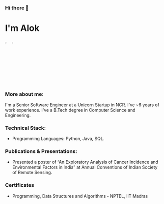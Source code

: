 ### Hi there 👋

#  I'm Alok

 [<img src="https://img.icons8.com/color/48/000000/linkedin.png" width="3.5%"/>](https://www.linkedin.com/in/aloks17/)
 [<img src="https://img.icons8.com/bubbles/50/4a90e2/domain.png" width="3.5%"/>](https://hunkwhocodes.com)
 
 ### More about me:
 
 I'm a Senior Software Engineer at a Unicorn Startup in NCR. I've ~6 years of work experience. I've a B.Tech degree in Computer Science and Engineering. 
 
 
 ### Technical Stack:
 - Programming Languages: Python, Java, SQL. 


### Publications & Presentations:
- Presented a poster of “An Exploratory Analysis of Cancer Incidence and Environmental Factors in India” at Annual Conventions of Indian Society of Remote Sensing.


### Certificates
- Programming, Data Structures and Algorithms - NPTEL, IIT Madras

<!--
**HunkWhoCodes/HunkWhoCodes** is a ✨ _special_ ✨ repository because its `README.md` (this file) appears on your GitHub profile.

Here are some ideas to get you started:

- 🔭 I’m currently working on ...
- 🌱 I’m currently learning ...
- 👯 I’m looking to collaborate on ...
- 🤔 I’m looking for help with ...
- 💬 Ask me about ...
- 📫 How to reach me: ...
- 😄 Pronouns: ...
- ⚡ Fun fact: ...
-->
